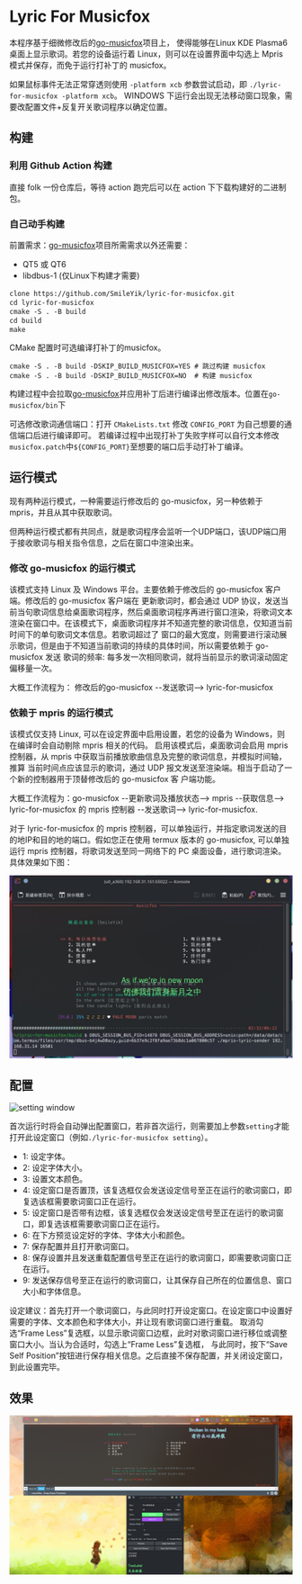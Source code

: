 # Lyric For Musicfox

本程序基于细微修改后的[go-musicfox](https://github.com/go-musicfox/go-musicfox)项目上，
使得能够在Linux KDE Plasma6桌面上显示歌词。若您的设备运行着 Linux，则可以在设置界面中勾选上
Mpris 模式并保存，而免于运行打补丁的 musicfox。

如果鼠标事件无法正常穿透则使用 `-platform xcb` 参数尝试启动，即 `./lyric-for-musicfox -platform xcb`。
WINDOWS 下运行会出现无法移动窗口现象，需要改配置文件+反复开关歌词程序以确定位置。

## 构建

### 利用 Github Action 构建

直接 folk 一份仓库后，等待 action 跑完后可以在 action 下下载构建好的二进制包。

### 自己动手构建

前置需求：[go-musicfox](https://github.com/go-musicfox/go-musicfox)项目所需需求以外还需要：

* QT5 或 QT6
* libdbus-1 (仅Linux下构建才需要)

```shell
clone https://github.com/SmileYik/lyric-for-musicfox.git
cd lyric-for-musicfox
cmake -S . -B build
cd build
make
```

CMake 配置时可选编译打补丁的musicfox。

```shell
cmake -S . -B build -DSKIP_BUILD_MUSICFOX=YES # 跳过构建 musicfox
cmake -S . -B build -DSKIP_BUILD_MUSICFOX=NO  # 构建 musicfox
```

构建过程中会拉取[go-musicfox](https://github.com/go-musicfox/go-musicfox)并应用补丁后进行编译出修改版本。位置在`go-musicfox/bin`下

可选修改歌词通信端口：打开 `CMakeLists.txt` 修改 `CONFIG_PORT` 为自己想要的通信端口后进行编译即可。
若编译过程中出现打补丁失败字样可以自行文本修改`musicfox.patch`中`${CONFIG_PORT}`至想要的端口后手动打补丁编译。

## 运行模式

现有两种运行模式，一种需要运行修改后的 go-musicfox，另一种依赖于 mpris，并且从其中获取歌词。  

但两种运行模式都有共同点，就是歌词程序会监听一个UDP端口，该UDP端口用于接收歌词与相关指令信息，之后在窗口中渲染出来。

### 修改 go-musicfox 的运行模式

该模式支持 Linux 及 Windows 平台。主要依赖于修改后的 go-musicfox 客户端。修改后的 go-musicfox 客户端在
更新歌词时，都会通过 UDP 协议，发送当前当句歌词信息给桌面歌词程序，然后桌面歌词程序再进行窗口渲染，将歌词文本
渲染在窗口中。在该模式下，桌面歌词程序并不知道完整的歌词信息，仅知道当前时间下的单句歌词文本信息。若歌词超过了
窗口的最大宽度，则需要进行滚动展示歌词，但是由于不知道当前歌词的持续的具体时间，所以需要依赖于 go-musicfox 发送
歌词的频率: 每多发一次相同歌词，就将当前显示的歌词滚动固定偏移量一次。

大概工作流程为： 修改后的go-musicfox --发送歌词--> lyric-for-musicfox

### 依赖于 mpris 的运行模式

该模式仅支持 Linux, 可以在设定界面中启用设置，若您的设备为 Windows，则在编译时会自动剔除 mpris 相关的代码。
启用该模式后，桌面歌词会启用 mpris 控制器，从 mpris 中获取当前播放歌曲信息及完整的歌词信息，并模拟时间轴，推算
当前时间点应该显示的歌词，通过 UDP 报文发送至渲染端。相当于启动了一个新的控制器用于顶替修改后的 go-musicfox 客
户端功能。

大概工作流程为：go-musicfox --更新歌词及播放状态--> mpris --获取信息--> lyric-for-musicfox 的 mpris 控制器 --发送歌词--> lyric-for-musicfox.

对于 lyric-for-musicfox 的 mpris 控制器，可以单独运行，并指定歌词发送的目的地IP和目的地的端口。假如您正在使用
 termux 版本的 go-musicfox, 可以单独运行 mpris 控制器，将歌词发送至同一网络下的 PC 桌面设备，进行歌词渲染。
具体效果如下图：

![termux-musicfox](./docs/termux-1.png)

## 配置

![setting window](./docs/3.png)

首次运行时将会自动弹出配置窗口，若非首次运行，则需要加上参数`setting`才能打开此设定窗口（例如`./lyric-for-musicfox setting`）。

* 1: 设定字体。
* 2: 设定字体大小。
* 3: 设置文本颜色。
* 4: 设定窗口是否置顶，该复选框仅会发送设定信号至正在运行的歌词窗口，即复选该框需要歌词窗口正在运行。
* 5: 设定窗口是否带有边框，该复选框仅会发送设定信号至正在运行的歌词窗口，即复选该框需要歌词窗口正在运行。
* 6: 在下方预览设定好的字体、字体大小和颜色。
* 7: 保存配置并且打开歌词窗口。
* 8: 保存设置并且发送重载配置信号至正在运行的歌词窗口，即需要歌词窗口正在运行。
* 9: 发送保存信号至正在运行的歌词窗口，让其保存自己所在的位置信息、窗口大小和字体信息。

设定建议：首先打开一个歌词窗口，与此同时打开设定窗口。在设定窗口中设置好需要的字体、文本颜色和字体大小，并让现有歌词窗口进行重载。
取消勾选“Frame Less”复选框，以显示歌词窗口边框，此时对歌词窗口进行移位或调整窗口大小。当认为合适时，勾选上“Frame Less”复选框，
与此同时，按下“Save Self Position”按钮进行保存相关信息。之后直接不保存配置，并关闭设定窗口，到此设置完毕。

## 效果

![2](./docs/2.png)
